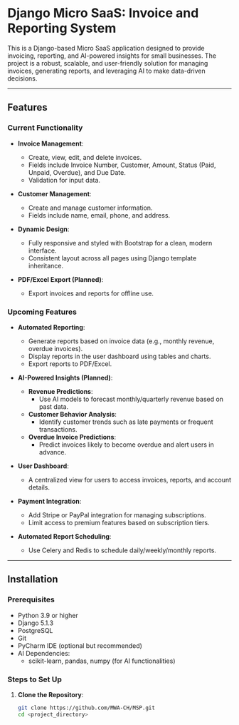 # Django Micro SaaS: Invoice and Reporting System

This is a Django-based Micro SaaS application designed to provide invoicing, reporting, and AI-powered insights for small businesses. The project is a robust, scalable, and user-friendly solution for managing invoices, generating reports, and leveraging AI to make data-driven decisions.

---

## Features

### Current Functionality
- **Invoice Management**:
  - Create, view, edit, and delete invoices.
  - Fields include Invoice Number, Customer, Amount, Status (Paid, Unpaid, Overdue), and Due Date.
  - Validation for input data.

- **Customer Management**:
  - Create and manage customer information.
  - Fields include name, email, phone, and address.

- **Dynamic Design**:
  - Fully responsive and styled with Bootstrap for a clean, modern interface.
  - Consistent layout across all pages using Django template inheritance.

- **PDF/Excel Export (Planned)**:
  - Export invoices and reports for offline use.

### Upcoming Features
- **Automated Reporting**:
  - Generate reports based on invoice data (e.g., monthly revenue, overdue invoices).
  - Display reports in the user dashboard using tables and charts.
  - Export reports to PDF/Excel.

- **AI-Powered Insights (Planned)**:
  - **Revenue Predictions**:
    - Use AI models to forecast monthly/quarterly revenue based on past data.
  - **Customer Behavior Analysis**:
    - Identify customer trends such as late payments or frequent transactions.
  - **Overdue Invoice Predictions**:
    - Predict invoices likely to become overdue and alert users in advance.

- **User Dashboard**:
  - A centralized view for users to access invoices, reports, and account details.

- **Payment Integration**:
  - Add Stripe or PayPal integration for managing subscriptions.
  - Limit access to premium features based on subscription tiers.

- **Automated Report Scheduling**:
  - Use Celery and Redis to schedule daily/weekly/monthly reports.

---

## Installation

### Prerequisites
- Python 3.9 or higher
- Django 5.1.3
- PostgreSQL
- Git
- PyCharm IDE (optional but recommended)
- AI Dependencies:
  - scikit-learn, pandas, numpy (for AI functionalities)

### Steps to Set Up
1. **Clone the Repository**:
   ```bash
   git clone https://github.com/MWA-CH/MSP.git
   cd <project_directory>

